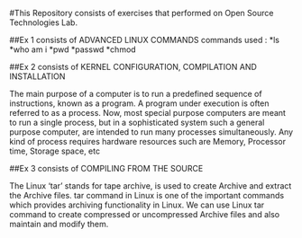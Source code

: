 #This Repository consists of exercises that performed on Open Source Technologies Lab.

##Ex 1 consists of ADVANCED LINUX COMMANDS commands used : *ls *who am i *pwd *passwd *chmod

##Ex 2 consists of KERNEL CONFIGURATION, COMPILATION AND INSTALLATION

The main purpose of a computer is to run a predefined sequence of instructions, known as a program. A program under execution is often referred to as a process. Now, most special purpose computers are meant to run a single process, but in a sophisticated system such a general purpose computer, are intended to run many processes simultaneously. Any kind of process requires hardware resources such are Memory, Processor time, Storage space, etc

##Ex 3 consists of COMPILING FROM THE SOURCE

The Linux ‘tar’ stands for tape archive, is used to create Archive and extract the Archive files. tar command in Linux is one of the important commands which provides archiving functionality in Linux. We can use Linux tar command to create compressed or uncompressed Archive files and also maintain and modify them.
